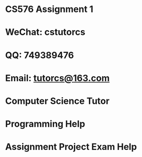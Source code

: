 # CS576 Assignment 1
# WeChat: cstutorcs

# QQ: 749389476

# Email: tutorcs@163.com

# Computer Science Tutor

# Programming Help

# Assignment Project Exam Help
